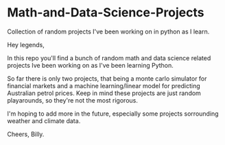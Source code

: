 # Math-and-Data-Science-Projects
Collection of random projects I've been working on in python as I learn.

Hey legends,

In this repo you'll find a bunch of random math and data science related projects Ive been working on as I've been learning Python.

So far there is only two projects, that being a monte carlo simulator for financial markets and a machine learning/linear model for predicting Australian petrol prices.
Keep in mind these projects are just random playarounds, so they're not the most rigorous.

I'm hoping to add more in the future, especially some projects sorrounding weather and climate data.

Cheers, Billy.
